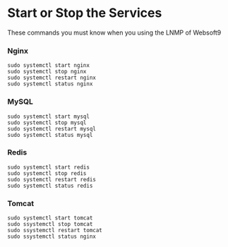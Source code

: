 # Start or Stop the Services

These commands you must know when you using the LNMP of Websoft9

### Nginx

```shell
sudo systemctl start nginx
sudo systemctl stop nginx
sudo systemctl restart nginx
sudo systemctl status nginx
```

### MySQL

```shell
sudo systemctl start mysql
sudo systemctl stop mysql
sudo systemctl restart mysql
sudo systemctl status mysql
```

### Redis
```shell
sudo systemctl start redis
sudo systemctl stop redis
sudo systemctl restart redis
sudo systemctl status redis
```

### Tomcat
```shell
sudo systemctl start tomcat
sudo ssystemctl stop tomcat
sudo ssystemctl restart tomcat
sudo ssystemctl status nginx
```